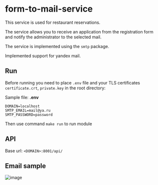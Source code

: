 # form-to-mail-service

This service is used for restaurant reservations.

The service allows you to receive an application from the registration form and notify the administrator to the selected mail.

The service is implemented using the ```smtp``` package.

Implemented support for yandex mail.

## Run
Before running you need to place ```.env``` file and your TLS certificates ```certificate.crt```, ```private.key``` in the root directory:

Sample file:
**.env**
```(e)
DOMAIN=localhost
SMTP_EMAIL=mail@ya.ru
SMTP_PASSWORD=password
```

Then use command ```make run``` to run module

## API

Base url: ```<DOMAIN>:8001/api/```

## Email sample
![image](https://user-images.githubusercontent.com/64990498/204975828-9b71eebd-f20a-4c4e-ac0d-8df81288e130.png)
